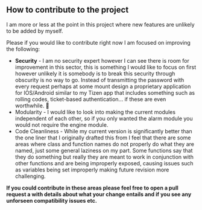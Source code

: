## How to contribute to the project
I am more or less at the point in this project where new features are unlikely to be added by myself.

Please if you would like to contribute right now I am focused on improving the following:
* **Security** - I am no security expert however I can see there is room for improvement in this sector, this is something I would like to focus on first however unlikely it is somebody is to break this security through obscurity is no way to go.
Instead of transmitting the password with every request perhaps at some mount design a proprietary application for IOS/Android similar to my Tizen app that includes something such as rolling codes, ticket-based authentication... if these are even worthwhile. :shrug:
* Modularity - I would like to look into making the current modules independent of each other, so if you only wanted the alarm module you would not require the engine module.
* Code Cleanliness - While my current version is significantly better than the one liner that I originally drafted this from I feel that there are some areas where class and function names do not properly do what they are named, just some general laziness on my part.
Some functions say that they do something but really they are meant to work in conjunction with other functions and are being improperly exposed, causing issues such as variables being set improperly making future revision more challenging.

**If you could contribute in these areas please feel free to open a pull request a with details about what your change entails and if you see any unforseen compatibility issues etc.**
